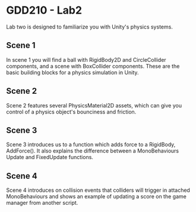 # GDD210 - Lab2
 
Lab two is designed to familiarize you with Unity's physics systems.

## Scene 1

In scene 1 you will find a ball with RigidBody2D and CircleCollider components, and a scene with BoxCollider components. These are the basic building blocks for a physics simulation in Unity.

## Scene 2
Scene 2 features several PhysicsMaterial2D assets, which can give you control of a physics object's bounciness and friction.

## Scene 3
Scene 3 introduces us to a function which adds force to a RigidBody, AddForce(). It also explains the difference between a MonoBehaviours Update and FixedUpdate functions.

## Scene 4
Scene 4 introduces on collision events that colliders will trigger in attached MonoBehaviours and shows an example of updating a score on the game manager from another script.
